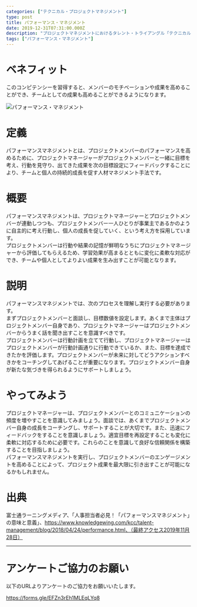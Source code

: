 ```yaml
---
categories: ["テクニカル・プロジェクトマネジメント"]
type: post
title: パフォーマンス・マネジメント
date: 2019-12-31T07:31:00.000Z
description: "プロジェクトマネジメントにおけるタレント・トライアングル「テクニカル・プロジェクトマネジメント」より、「パフォーマンス・マネジメント」への理解を深めプロジェクト・マネジャーに必要とされるコンピテンシーを身に着けよう。"
tags: ["パフォーマンス・マネジメント"]
---
```

# ベネフィット

このコンピテンシーを習得すると、メンバーのモチベーションや成果を高めることができ、チームとしての成果も高めることができるようになります。

![パフォーマンス・マネジメント](/img/パフォーマンスマネジメント.png "パフォーマンス・マネジメント")

# 定義

パフォーマンスマネジメントとは、プロジェクトメンバーのパフォーマンスを高めるために、プロジェクトマネージャーがプロジェクトメンバーと一緒に目標を考え、行動を見守り、出てきた成果を次の目標設定にフィードバックすることにより、チームと個人の持続的成長を促す人材マネジメント手法です。

# 概要

パフォーマンスマネジメントは、プロジェクトマネージャーとプロジェクトメンバーが連動しつつも、プロジェクトメンバー一人ひとりが事業主であるかのように自主的に考え行動し、個人の成長を促していく、という考え方を採用しています。\
プロジェクトメンバーは行動や結果の記憶が鮮明なうちにプロジェクトマネージャーから評価してもらえるため、学習効果が高まるとともに変化に柔軟な対応ができ、チームや個人としてよりよい成果を生み出すことが可能となります。

# 説明

パフォーマンスマネジメントでは、次のプロセスを理解し実行する必要があります。\
まずプロジェクトメンバーと面談し、目標数値を設定します。あくまで主体はプロジェクトメンバー自身であり、プロジェクトマネージャーはプロジェクトメンバーからうまく話を聞き出すことを意識すべきです。\
プロジェクトメンバーは行動計画を立てて行動し、プロジェクトマネージャーはプロジェクトメンバーが行動計画通りに行動できているか、また、目標を達成できたかを評価します。プロジェクトメンバーが未来に対してどうアクションすべきかをコーチングしてあげることが重要になります。プロジェクトメンバー自身が新たな気づきを得られるようにサポートしましょう。

# やってみよう

プロジェクトマネージャーは、プロジェクトメンバーとのコミュニケーションの頻度を増やすことを意識してみましょう。面談では、あくまでプロジェクトメンバー自身の成長をコーチングし、サポートすることが大切です。また、迅速にフィードバックをすることを意識しましょう。適宜目標を再設定することも変化に柔軟に対応するために必要です。これらのことを意識して良好な信頼関係を構築することを目指しましょう。\
パフォーマンスマネジメントを実行し、プロジェクトメンバーのエンゲージメントを高めることによって、プロジェクト成果を最大限に引き出すことが可能になるかもしれません。

# 出典

富士通ラーニングメディア、「人事担当者必見！「パフォーマンスマネジメント」の意味と意義」、https://www.knowledgewing.com/kcc/talent-management/blog/2018/04/24/performance.html、（最終アクセス2019年11月28日）

---

# アンケートご協力のお願い

以下のURLよりアンケートのご協力をお願いいたします。

https://forms.gle/EFZn3rEh1MLEqLYq8

